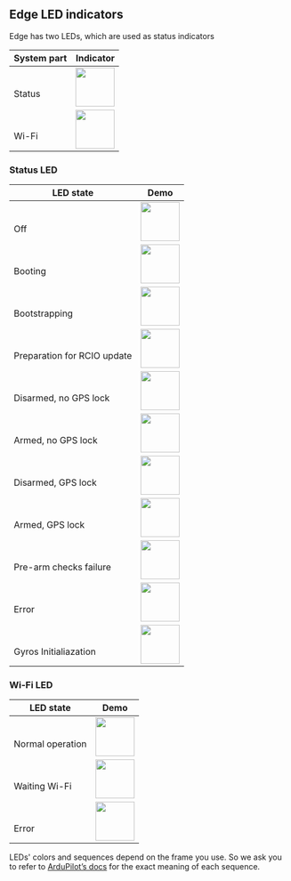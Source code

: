 ## Edge LED indicators

Edge has two LEDs, which are used as status indicators

| System part | Indicator |
|-----------|------|
|<div style="margin-top: 25px">Status</div>|<div><img src="../img/led-status/status_led_green.png" style="height: 70px;"></div>  |
|<div style="margin-top: 25px">Wi-Fi</div>|<div><img src="../img/led-status/wifi_led_blue.png" style="height: 70px;"></div>  |

### Status LED

| LED state | Demo |
|-----------|------|
|<div style="margin-top: 25px">Off</div>|<div><img src="../img/led-status/status_led_inactive.png" style="height: 70px;"></div>  |
|<div style="margin-top: 25px">Booting</div>|<div><img src="../img/led-status/status_led_white_blinking.gif" style="height: 70px;"></div>  |
|<div style="margin-top: 25px">Bootstrapping</div>|<div><img src="../img/led-status/status_led_white.png" style="height: 70px;"></div>  |
|<div style="margin-top: 25px">Preparation for RCIO update </div>|<div><img src="../img/led-status/status_led_cyan_blinking.gif" style="height: 70px;"></div>  |
|<div style="margin-top: 25px">Disarmed, no GPS lock</div>|<div><img src="../img/led-status/status_led_blue_blinking.gif" style="height: 70px;"></div>  |
|<div style="margin-top: 25px">Armed, no GPS lock</div>|<div><img src="../img/led-status/status_led_blue.png" style="height: 70px;"></div>  |
|<div style="margin-top: 25px">Disarmed, GPS lock</div>|<div><img src="../img/led-status/status_led_green_blinking.gif" style="height: 70px;"></div>  |
|<div style="margin-top: 25px">Armed, GPS lock</div>|<div><img src="../img/led-status/status_led_green.png" style="height: 70px;"></div>  |
|<div style="margin-top: 25px">Pre-arm checks failure</div>|<div><img src="../img/led-status/status_led_yellow_blinking.gif" style="height: 70px;"></div>  |
|<div style="margin-top: 25px">Error</div>|<div><img src="../img/led-status/status_led_red.png" style="height: 70px;"></div>  |
|<div style="margin-top: 25px">Gyros Initialiazation</div>|<div><img src="../img/led-status/status_led_red_blue_blinking.gif" style="height: 70px;"></div>  |

### Wi-Fi LED

| LED state | Demo |
|-----------|------|
|<div style="margin-top: 25px">Normal operation</div>|<div><img src="../img/led-status/wifi_led_blue.png" style="height: 70px;"></div>  |
|<div style="margin-top: 25px">Waiting Wi-Fi</div>|<div><img src="../img/led-status/wifi_led_green.png" style="height: 70px;"></div>  |
|<div style="margin-top: 25px">Error</div>|<div><img src="../img/led-status/wifi_led_red.png" style="height: 70px;"></div>  |

LEDs' colors and sequences depend on the frame you use. So we ask you to refer 
to [ArduPilot’s docs](http://ardupilot.org/copter/docs/common-leds-pixhawk.html) for the exact meaning of each sequence.
